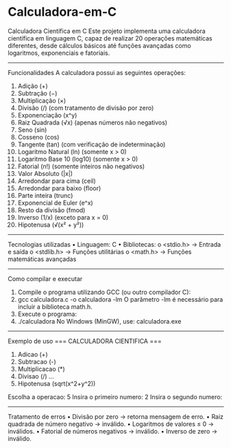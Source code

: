 # Calculadora-em-C
Calculadora Científica em C
Este projeto implementa uma calculadora científica em linguagem C, capaz de realizar 20 operações matemáticas diferentes, desde cálculos básicos até funções avançadas como logaritmos, exponenciais e fatoriais.
________________________________________
 Funcionalidades
A calculadora possui as seguintes operações:
1.	Adição (+)
2.	Subtração (−)
3.	Multiplicação (×)
4.	Divisão (/) (com tratamento de divisão por zero)
5.	Exponenciação (x^y)
6.	Raiz Quadrada (√x) (apenas números não negativos)
7.	Seno (sin)
8.	Cosseno (cos)
9.	Tangente (tan) (com verificação de indeterminação)
10.	Logaritmo Natural (ln) (somente x > 0)
11.	Logaritmo Base 10 (log10) (somente x > 0)
12.	Fatorial (n!) (somente inteiros não negativos)
13.	Valor Absoluto (|x|)
14.	Arredondar para cima (ceil)
15.	Arredondar para baixo (floor)
16.	Parte inteira (trunc)
17.	Exponencial de Euler (e^x)
18.	Resto da divisão (fmod)
19.	Inverso (1/x) (exceto para x = 0)
20.	Hipotenusa (√(x² + y²))
________________________________________
 Tecnologias utilizadas
•	Linguagem: C
•	Bibliotecas:
o	<stdio.h> → Entrada e saída
o	<stdlib.h> → Funções utilitárias
o	<math.h> → Funções matemáticas avançadas
________________________________________
Como compilar e executar
1.	Compile o programa utilizando GCC (ou outro compilador C):
2.	gcc calculadora.c -o calculadora -lm
O parâmetro -lm é necessário para incluir a biblioteca math.h.
3.	Execute o programa:
4.	./calculadora
No Windows (MinGW), use:
calculadora.exe
________________________________________
Exemplo de uso
=== CALCULADORA CIENTIFICA ===
1.  Adicao (+)
2.  Subtracao (-)
3.  Multiplicacao (*)
4.  Divisao (/)
...
20. Hipotenusa (sqrt(x^2+y^2))

Escolha a operacao: 5
Insira o primeiro numero: 2
Insira o segundo numero: 
________________________________________
Tratamento de erros
•	Divisão por zero → retorna mensagem de erro.
•	Raiz quadrada de número negativo → inválido.
•	Logaritmos de valores ≤ 0 → inválidos.
•	Fatorial de números negativos → inválido.
•	Inverso de zero → inválido.


